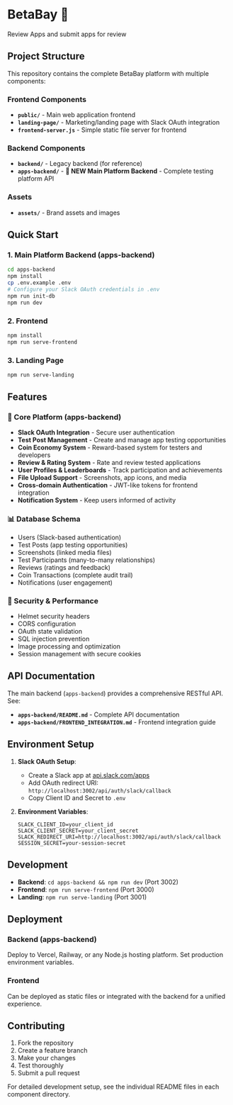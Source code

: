 # BetaBay 🚀
Review Apps and submit apps for review

## Project Structure

This repository contains the complete BetaBay platform with multiple components:

### Frontend Components
- **`public/`** - Main web application frontend
- **`landing-page/`** - Marketing/landing page with Slack OAuth integration  
- **`frontend-server.js`** - Simple static file server for frontend

### Backend Components
- **`backend/`** - Legacy backend (for reference)
- **`apps-backend/`** - **🚀 NEW Main Platform Backend** - Complete testing platform API

### Assets
- **`assets/`** - Brand assets and images

## Quick Start

### 1. Main Platform Backend (apps-backend)
```bash
cd apps-backend
npm install
cp .env.example .env
# Configure your Slack OAuth credentials in .env
npm run init-db
npm run dev
```

### 2. Frontend
```bash
npm install
npm run serve-frontend
```

### 3. Landing Page
```bash
npm run serve-landing
```

## Features

### 🎯 Core Platform (apps-backend)
- **Slack OAuth Integration** - Secure user authentication
- **Test Post Management** - Create and manage app testing opportunities
- **Coin Economy System** - Reward-based system for testers and developers
- **Review & Rating System** - Rate and review tested applications
- **User Profiles & Leaderboards** - Track participation and achievements
- **File Upload Support** - Screenshots, app icons, and media
- **Cross-domain Authentication** - JWT-like tokens for frontend integration
- **Notification System** - Keep users informed of activity

### 📊 Database Schema
- Users (Slack-based authentication)
- Test Posts (app testing opportunities)  
- Screenshots (linked media files)
- Test Participants (many-to-many relationships)
- Reviews (ratings and feedback)
- Coin Transactions (complete audit trail)
- Notifications (user engagement)

### 🔐 Security & Performance
- Helmet security headers
- CORS configuration
- OAuth state validation
- SQL injection prevention
- Image processing and optimization
- Session management with secure cookies

## API Documentation

The main backend (`apps-backend`) provides a comprehensive RESTful API. See:
- **`apps-backend/README.md`** - Complete API documentation
- **`apps-backend/FRONTEND_INTEGRATION.md`** - Frontend integration guide

## Environment Setup

1. **Slack OAuth Setup**:
   - Create a Slack app at [api.slack.com/apps](https://api.slack.com/apps)
   - Add OAuth redirect URI: `http://localhost:3002/api/auth/slack/callback`
   - Copy Client ID and Secret to `.env`

2. **Environment Variables**:
   ```env
   SLACK_CLIENT_ID=your_client_id
   SLACK_CLIENT_SECRET=your_client_secret  
   SLACK_REDIRECT_URI=http://localhost:3002/api/auth/slack/callback
   SESSION_SECRET=your-session-secret
   ```

## Development

- **Backend**: `cd apps-backend && npm run dev` (Port 3002)
- **Frontend**: `npm run serve-frontend` (Port 3000)  
- **Landing**: `npm run serve-landing` (Port 3001)

## Deployment

### Backend (apps-backend)
Deploy to Vercel, Railway, or any Node.js hosting platform. Set production environment variables.

### Frontend
Can be deployed as static files or integrated with the backend for a unified experience.

## Contributing

1. Fork the repository
2. Create a feature branch
3. Make your changes  
4. Test thoroughly
5. Submit a pull request

For detailed development setup, see the individual README files in each component directory.
